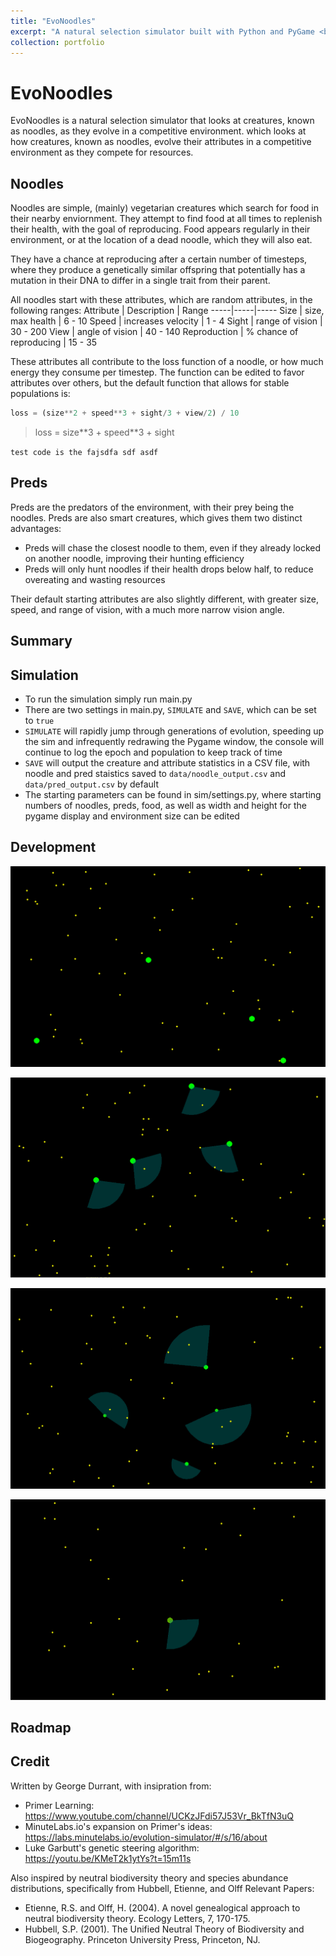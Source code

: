 ```yaml
---
title: "EvoNoodles"
excerpt: "A natural selection simulator built with Python and PyGame <br/><img src='/images/aapc.png'>"
collection: portfolio
---
```


# EvoNoodles
EvoNoodles is a natural selection simulator that looks at creatures, known as noodles, as they evolve in a competitive environment. which looks at how creatures, known as noodles, evolve their attributes in a competitive environment as they compete for resources. 

## Noodles
Noodles are simple, (mainly) vegetarian creatures which search for food in their nearby enviornment. They attempt to find food at all times to replenish their health, with the goal of reproducing. Food appears regularly in their environment, or at the location of a dead noodle, which they will also eat. 

They have a chance at reproducing after a certain number of timesteps, where they produce a genetically similar offspring that potentially has a mutation in their DNA to differ in a single trait from their parent. 

All noodles start with these attributes, which are random attributes, in the following ranges:
Attribute | Description | Range
-----|-----|-----
Size | size, max health | 6 - 10
Speed | increases velocity | 1 - 4
Sight | range of vision | 30 - 200
View | angle of vision | 40 - 140
Reproduction | % chance of reproducing | 15 - 35

These attributes all contribute to the loss function of a noodle, or how much energy they consume per timestep. The function can be edited to favor attributes over others, but the default function that allows for stable populations is: 
```python
loss = (size**2 + speed**3 + sight/3 + view/2) / 10
```

> loss = size\**3 + speed\**3 + sight

`test code is the fajsdfa sdf asdf`


## Preds
Preds are the predators of the environment, with their prey being the noodles. Preds are also smart creatures, which gives them two distinct advantages: 
 - Preds will chase the closest noodle to them, even if they already locked on another noodle, improving their hunting efficiency
 - Preds will only hunt noodles if their health drops below half, to reduce overeating and wasting resources

Their default starting attributes are also slightly different, with greater size, speed, and range of vision, with a much more narrow vision angle. 


## Summary 

## Simulation
 - To run the simulation simply run main.py
 - There are two settings in main.py, `SIMULATE` and `SAVE`, which can be set to `true`
  - `SIMULATE` will rapidly jump through generations of evolution, speeding up the sim and infrequently redrawing the Pygame window, the console will continue to log the epoch and population to keep track of time
  - `SAVE` will output the creature and attribute statistics in a CSV file, with noodle and pred staistics saved to `data/noodle_output.csv` and `data/pred_output.csv` by default 
 - The starting parameters can be found in sim/settings.py, where starting numbers of noodles, preds, food, as well as width and height for the pygame display and environment size can be edited

## Development

![demo1](/images/demo1.gif)

![demo2](/images/demo2.gif)

![demo3](/images/demo3.gif)

![demo4](/images/demo4.gif)


## Roadmap

## Credit
Written by George Durrant, with insipration from: 
 - Primer Learning: https://www.youtube.com/channel/UCKzJFdi57J53Vr_BkTfN3uQ
 - MinuteLabs.io's expansion on Primer's ideas: https://labs.minutelabs.io/evolution-simulator/#/s/16/about
 - Luke Garbutt's genetic steering algorithm: https://youtu.be/KMeT2k1ytYs?t=15m11s

Also inspired by neutral biodiversity theory and species abundance distributions, specifically from Hubbell, Etienne, and Olff
Relevant Papers:
 - Etienne, R.S. and Olff, H. (2004). A novel genealogical approach to neutral biodiversity theory. Ecology Letters, 7, 170-175.
 - Hubbell, S.P. (2001). The Unified Neutral Theory of Biodiversity and Biogeography. Princeton University Press, Princeton, NJ.